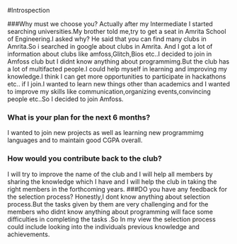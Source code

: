 #Introspection

###Why must we choose you?
Actually after my Intermediate I started searching universities.My brother told me,try to get a seat in Amrita School of Engineering.I asked why? He said that you can find many clubs in Amrita.So i searched in google about clubs in Amrita. And I got a lot of information about clubs like amfoss,Glitch,Bios etc..I decided to join in Amfoss club but I didnt know anything about programmimg.But the club has a lot of multifacted people.I could help myself in learning and improving my knowledge.I think I can get more opportunities to participate in hackathons etc.. if I join.I wanted  to learn new things other than academics and I wanted to improve my skills like communication,organizing events,convincing people etc..So I decided to join Amfoss.    
### What is your plan for the next 6 months?
I wanted to join new projects as well as learning new programmimg languages and to maintain good CGPA overall.
### How would you contribute back to the club?
I will try to improve the name of the club and I will help all members by sharing the knowledge which I have and I will help the club in taking the right members in the forthcoming years.
###DO you have any feedback for the selection process?
Honestly,I dont know anything about selection process.But the tasks given by them are very challenging and for the members who didnt know anything about programming will face some difficulties in completing the tasks .So In my view the selection process could include looking into the individuals previous knowledge and achievements.  
